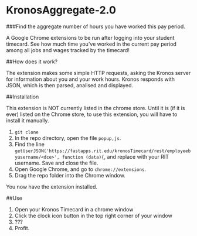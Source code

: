 # KronosAggregate-2.0

###Find the aggregate number of hours you have worked this pay period.

A Google Chrome extensions to be run after logging into your student timecard. See how much time you've worked in the current pay period among all jobs and wages tracked by the timecard!

##How does it work?

The extension makes some simple HTTP requests, asking the Kronos server for information about you and your work hours. Kronos responds with JSON, which is then parsed, analised and displayed.

##Installation

This extension is NOT currently listed in the chrome store. Until it is (if it is ever) listed on the Chrome store, to use this extension, you will have to install it manually.

1. `git clone`
2. In the repo directory, open the file `popup,js`.
3. Find the line `getUserJSON('https://fastapps.rit.edu/kronosTimecard/rest/employeebyusername/<dce>', function (data){`, and replace <dce> with your RIT username. Save and close the file.
4. Open Google Chrome, and go to `chrome://extensions`.
5. Drag the repo folder into the Chrome window.

You now have the extension installed.

##Use

1. Open your Kronos Timecard in a chrome window
2. Click the clock icon button in the top right corner of your window
3. ???
4. Profit.

